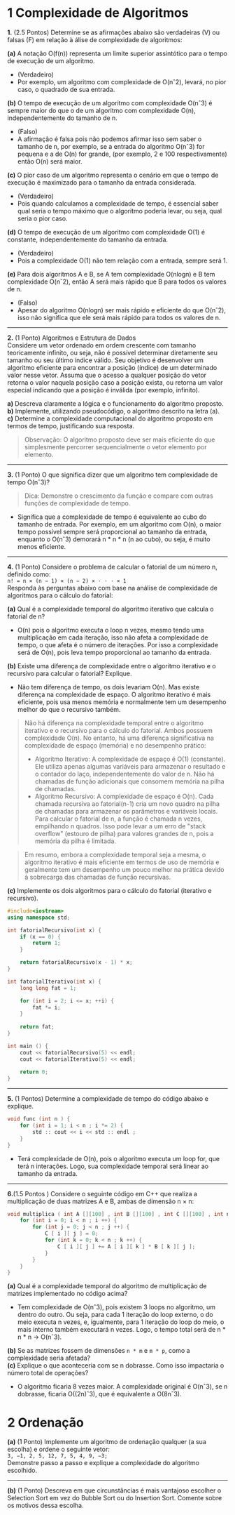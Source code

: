 # 1 Complexidade de Algoritmos
**1.** (2.5 Pontos) Determine se as afirmações abaixo são verdadeiras (V) ou falsas (F) em relação à
álise de complexidade de algoritmos:

**(a)** A notação O(f(n)) representa um limite superior assintótico para o tempo de execução de um algoritmo. 
- (Verdadeiro)
- Por exemplo, um algoritmo com complexidade de O(nˆ2), levará, no pior caso, o quadrado de sua entrada.


**(b)** O tempo de execução de um algoritmo com complexidade O(nˆ3) é sempre maior do que o de um algoritmo com complexidade O(n), independentemente do tamanho de n. 
- (Falso)
- A afirmação é falsa pois não podemos afirmar isso sem saber o tamanho de n, por exemplo, se a entrada do algoritmo O(nˆ3) for pequena e a de O(n) for grande, (por exemplo, 2 e 100 respectivamente) então O(n) será maior.


**(c)** O pior caso de um algoritmo representa o cenário em que o tempo de execução é maximizado para o tamanho da entrada considerada. 
- (Verdadeiro)
- Pois quando calculamos a complexidade de tempo, é essencial saber qual seria o tempo máximo que o algoritmo poderia levar, ou seja, qual seria o pior caso.


**(d)** O tempo de execução de um algoritmo com complexidade O(1) é constante, independentemente do tamanho da entrada.
- (Verdadeiro)
- Pois a complexidade O(1) não tem relação com a entrada, sempre será 1. 


**(e)** Para dois algoritmos A e B, se A tem complexidade O(nlogn) e B tem complexidade O(nˆ2), então A será mais rápido que B para todos os valores de n. 
- (Falso)
- Apesar do algoritmo O(nlogn) ser mais rápido e eficiente do que O(nˆ2), isso não significa que ele será mais rápido para todos os valores de n.  
--- 

**2.** (1 Ponto) Algoritmos e Estrutura de Dados   
Considere um vetor ordenado em ordem crescente com tamanho teoricamente infinito, ou seja, não é possível determinar diretamente seu tamanho ou seu último índice válido. Seu objetivo é desenvolver um algoritmo eficiente para encontrar a posição (índice) de um determinado valor nesse vetor. Assuma que o acesso a qualquer posição do vetor retorna o valor naquela posição caso a posição exista, ou retorna um valor especial indicando que a posição é inválida (por exemplo, infinito).

**a)** Descreva claramente a lógica e o funcionamento do algoritmo proposto.  
**b)** Implemente, utilizando pseudocódigo, o algoritmo descrito na letra (a).  
**c)** Determine a complexidade computacional do algoritmo proposto em termos de tempo, justificando sua resposta.  
> Observação: O algoritmo proposto deve ser mais eficiente do que simplesmente percorrer sequencialmente o vetor elemento por elemento.
---

**3.** (1 Ponto) O que significa dizer que um algoritmo tem complexidade de tempo O(nˆ3)?  
> Dica: Demonstre o crescimento da função e compare com outras funções de complexidade de tempo.  

- Significa que a complexidade de tempo é equivalente ao cubo do tamanho de entrada. Por exemplo, em um algoritmo com O(n), o maior tempo possível sempre será proporcional ao tamanho da entrada, enquanto o O(nˆ3) demorará n * n * n (n ao cubo), ou seja, é muito menos eficiente.
---

**4.** (1 Ponto) Considere o problema de calcular o fatorial de um número n, definido como:  
`n! = n × (n − 1) × (n − 2) × · · · × 1`  
Responda às perguntas abaixo com base na análise de complexidade de algoritmos para o cálculo do fatorial:  


**(a)** Qual é a complexidade temporal do algoritmo iterativo que calcula o fatorial de n?
- O(n) pois o algoritmo executa o loop n vezes, mesmo tendo uma multiplicação em cada iteração, isso não afeta a complexidade de tempo, o que afeta é o número de iterações. Por isso a complexidade será de O(n), pois leva tempo proporcional ao tamanho da entrada.

**(b)** Existe uma diferença de complexidade entre o algoritmo iterativo e o recursivo para calcular o fatorial? Explique.
- Não tem diferença de tempo, os dois levariam O(n). Mas existe diferença na complexidade de espaço. O algoritmo iterativo é mais eficiente, pois usa menos memória e normalmente tem um desempenho melhor do que o recursivo também. 
> Não há diferença na complexidade temporal entre o algoritmo iterativo e o recursivo para o cálculo do fatorial. Ambos possuem complexidade O(n). No entanto, há uma diferença significativa na complexidade de espaço (memória) e no desempenho prático:  
> - Algoritmo Iterativo: A complexidade de espaço é O(1) (constante). Ele utiliza apenas algumas variáveis para armazenar o resultado e o contador do laço, independentemente do valor de n. Não há chamadas de função adicionais que consomem memória na pilha de chamadas.  
> - Algoritmo Recursivo: A complexidade de espaço é O(n). Cada chamada recursiva ao fatorial(n-1) cria um novo quadro na pilha de chamadas para armazenar os parâmetros e variáveis locais. Para calcular o fatorial de n, a função é chamada n vezes, empilhando n quadros. Isso pode levar a um erro de "stack overflow" (estouro de pilha) para valores grandes de n, pois a memória da pilha é limitada.

> Em resumo, embora a complexidade temporal seja a mesma, o algoritmo iterativo é mais eficiente em termos de uso de memória e geralmente tem um desempenho um pouco melhor na prática devido à sobrecarga das chamadas de função recursivas.

**(c)** Implemente os dois algoritmos para o cálculo do fatorial (iterativo e recursivo).

```cpp
#include<iostream>
using namespace std;

int fatorialRecursivo(int x) {
    if (x == 0) {
        return 1;
    }

    return fatorialRecursivo(x - 1) * x;
}

int fatorialIterativo(int x) {
    long long fat = 1;

    for (int i = 2; i <= x; ++i) {
        fat *= i; 
    }
    
    return fat;
}

int main () {
    cout << fatorialRecursivo(5) << endl;
    cout << fatorialIterativo(5) << endl;
 
    return 0;
}
```

--- 
**5.** (1 Pontos) Determine a complexidade de tempo do código abaixo e explique.

```cpp
void func (int n ) {
    for (int i = 1; i < n ; i *= 2) {
        std :: cout << i << std :: endl ;
    }
}
```
- Terá complexidade de O(n), pois o algoritmo executa um loop for, que terá n interações. Logo, sua complexidade temporal será linear ao tamanho da entrada.
--- 

**6.**(1.5 Pontos ) Considere o seguinte código em C++ que realiza a multiplicação de duas matrizes A e B, ambas de dimensão n × n:
```cpp
void multiplica ( int A [][100] , int B [][100] , int C [][100] , int n ) {
    for (int i = 0; i < n ; i ++) {
        for (int j = 0; j < n ; j ++) {
            C [ i ][ j ] = 0;
            for (int k = 0; k < n ; k ++) {
                C [ i ][ j ] += A [ i ][ k ] * B [ k ][ j ];
            }
        }
    }
}
```

**(a)** Qual é a complexidade temporal do algoritmo de multiplicação de matrizes implementado no código acima?  
- Tem complexidade de O(nˆ3), pois existem 3 loops no algoritmo, um dentro do outro. Ou seja, para cada 1 iteração do loop externo, o do meio executa n vezes, e, igualmente, para 1 iteração do loop do meio, o mais interno também executará n vezes. Logo, o tempo total será de n * n * n   ->   O(nˆ3).


**(b)** Se as matrizes fossem de dimensões `n * m` e `m * p`, como a complexidade seria afetada?  
**(c)** Explique o que aconteceria com se n dobrasse. Como isso impactaria o número total de operações?
- O algoritmo ficaria 8 vezes maior. A complexidade original é O(nˆ3), se n dobrasse, ficaria O((2n)ˆ3), que é equivalente a O(8nˆ3).

# 2 Ordenação
**(a)** (1 Ponto) Implemente um algoritmo de ordenação qualquer (a sua escolha) e ordene o seguinte vetor:   
`3, −1, 2, 5, 12, 7, 5, 4, 9, −3;`   
Demonstre passo a passo e explique a complexidade do algoritmo escolhido.

--- 
**(b)** (1 Ponto) Descreva em que circunstâncias é mais vantajoso escolher o Selection Sort em vez do Bubble Sort ou do Insertion Sort. Comente sobre os motivos dessa escolha.
